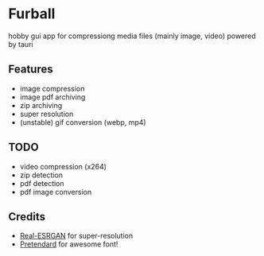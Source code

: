 # Furball

hobby gui app for compressiong media files (mainly image, video) powered by tauri

## Features
- image compression
- image pdf archiving
- zip archiving
- super resolution
- (unstable) gif conversion (webp, mp4)

## TODO
- video compression (x264)
- zip detection
- pdf detection
- pdf image conversion

## Credits

- [Real-ESRGAN](https://github.com/xinntao/Real-ESRGAN) for super-resolution
- [Pretendard](https://github.com/orioncactus/pretendard) for awesome font!
